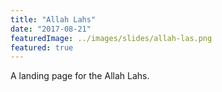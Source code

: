 ```yaml
---
title: "Allah Lahs"
date: "2017-08-21"
featuredImage: ../images/slides/allah-las.png
featured: true
---
```


A landing page for the Allah Lahs.

